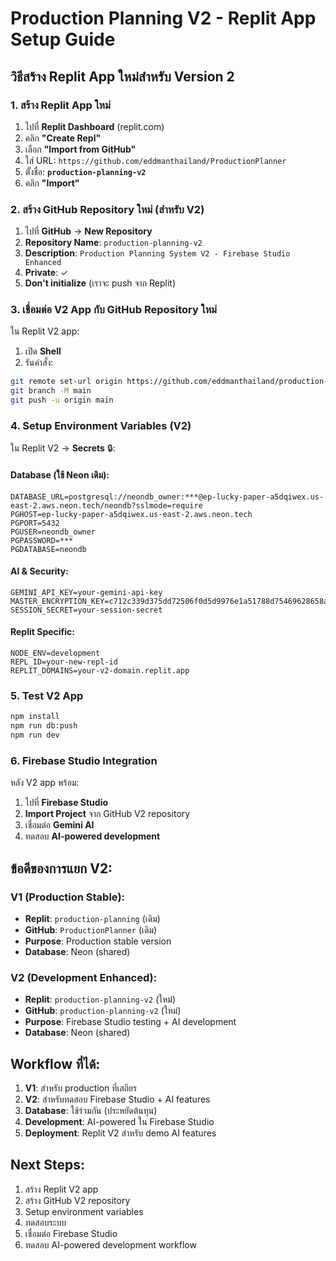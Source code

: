 # Production Planning V2 - Replit App Setup Guide

## วิธีสร้าง Replit App ใหม่สำหรับ Version 2

### 1. สร้าง Replit App ใหม่
1. ไปที่ **Replit Dashboard** (replit.com)
2. คลิก **"Create Repl"**
3. เลือก **"Import from GitHub"**
4. ใส่ URL: `https://github.com/eddmanthailand/ProductionPlanner`
5. ตั้งชื่อ: **`production-planning-v2`**
6. คลิก **"Import"**

### 2. สร้าง GitHub Repository ใหม่ (สำหรับ V2)
1. ไปที่ **GitHub** → **New Repository**
2. **Repository Name**: `production-planning-v2`
3. **Description**: `Production Planning System V2 - Firebase Studio Enhanced`
4. **Private**: ✓
5. **Don't initialize** (เราจะ push จาก Replit)

### 3. เชื่อมต่อ V2 App กับ GitHub Repository ใหม่
ใน Replit V2 app:
1. เปิด **Shell**
2. รันคำสั่ง:
```bash
git remote set-url origin https://github.com/eddmanthailand/production-planning-v2.git
git branch -M main
git push -u origin main
```

### 4. Setup Environment Variables (V2)
ใน Replit V2 → **Secrets** 🔒:

#### Database (ใช้ Neon เดิม):
```
DATABASE_URL=postgresql://neondb_owner:***@ep-lucky-paper-a5dqiwex.us-east-2.aws.neon.tech/neondb?sslmode=require
PGHOST=ep-lucky-paper-a5dqiwex.us-east-2.aws.neon.tech
PGPORT=5432
PGUSER=neondb_owner
PGPASSWORD=***
PGDATABASE=neondb
```

#### AI & Security:
```
GEMINI_API_KEY=your-gemini-api-key
MASTER_ENCRYPTION_KEY=c712c339d375dd72506f0d5d9976e1a51788d75469628658a9002293b9abcfec
SESSION_SECRET=your-session-secret
```

#### Replit Specific:
```
NODE_ENV=development
REPL_ID=your-new-repl-id
REPLIT_DOMAINS=your-v2-domain.replit.app
```

### 5. Test V2 App
```bash
npm install
npm run db:push
npm run dev
```

### 6. Firebase Studio Integration
หลัง V2 app พร้อม:
1. ไปที่ **Firebase Studio**
2. **Import Project** จาก GitHub V2 repository
3. เชื่อมต่อ **Gemini AI** 
4. ทดสอบ **AI-powered development**

## ข้อดีของการแยก V2:

### V1 (Production Stable):
- **Replit**: `production-planning` (เดิม)
- **GitHub**: `ProductionPlanner` (เดิม)
- **Purpose**: Production stable version
- **Database**: Neon (shared)

### V2 (Development Enhanced):
- **Replit**: `production-planning-v2` (ใหม่)
- **GitHub**: `production-planning-v2` (ใหม่)
- **Purpose**: Firebase Studio testing + AI development
- **Database**: Neon (shared)

## Workflow ที่ได้:
1. **V1**: สำหรับ production ที่เสถียร
2. **V2**: สำหรับทดสอบ Firebase Studio + AI features
3. **Database**: ใช้ร่วมกัน (ประหยัดต้นทุน)
4. **Development**: AI-powered ใน Firebase Studio
5. **Deployment**: Replit V2 สำหรับ demo AI features

## Next Steps:
1. สร้าง Replit V2 app
2. สร้าง GitHub V2 repository  
3. Setup environment variables
4. ทดสอบระบบ
5. เชื่อมต่อ Firebase Studio
6. ทดสอบ AI-powered development workflow